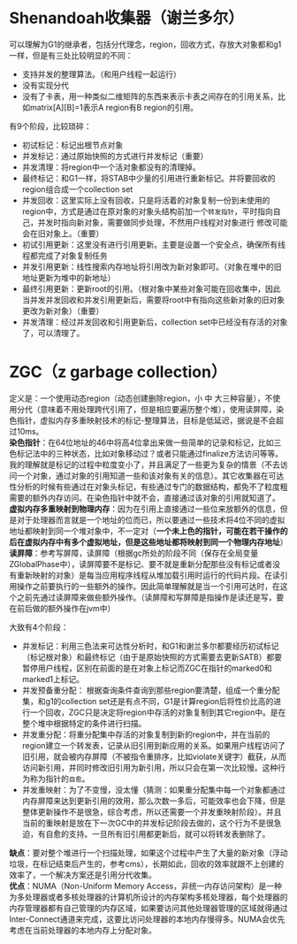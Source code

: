 # Shenandoah收集器（谢兰多尔）  
可以理解为G1的继承者，包括分代理念，region，回收方式，存放大对象都和g1一样，但是有三处比较明显的不同：
- 支持并发的整理算法。（和用户线程一起运行）
- 没有实现分代
- 没有了卡表，用一种类似二维矩阵的东西来表示卡表之间存在的引用关系，比如matrix[A][B]=1表示A region有B region的引用。  

有9个阶段，比较琐碎：
- 初试标记：标记出根节点对象
- 并发标记：通过原始快照的方式进行并发标记（重要）
- 并发清理：将region中一个活对象都没有的清理掉。
- 最终标记：和G1一样，将STAB中少量的引用进行重新标记。并将要回收的region组合成一个collection set
- 并发回收：这里实际上没有回收，只是将活着的对象复制一份到未使用的region中，方式是通过在原对象的对象头结构前加一个`转发指针`，平时指向自己，并发时指向新对象，需要做同步处理，不然用户线程对对象进行
修改可能会在旧对象上。（重要）
- 初试引用更新：这里没有进行引用更新。主要是设置一个安全点，确保所有线程都完成了对象复制任务
- 并发引用更新：线性搜索内存地址将引用改为新对象即可。（对象在堆中的旧地址更新为堆中的新地址）
- 最终引用更新：更新root的引用。（根对象中某些对象可能在回收集中，因此当并发并发回收和并发引用更新后，需要将root中有指向这些新对象的旧对象更改为新对象）（重要）
- 并发清理：经过并发回收和引用更新后，collection set中已经没有存活的对象了，可以清理了。  

# ZGC（z garbage collection）  
定义是：一个使用动态region（动态创建删除region，小 中 大三种容量），不使用分代（意味着不用处理跨代引用了，但是相应要遍历整个堆），使用读屏障，染色指针，虚拟内存多重映射技术的标记-整理算法，目标是低延迟，据说是不会超过10ms。  
**染色指针**：在64位地址的46中将高4位拿出来做一些简单的记录和标记，比如三色标记法中的三种状态，比如对象移动过？或者只能通过finalize方法访问等等。我的理解就是标记的过程中粒度变小了，并且满足了一些更为复杂的情景（不去访问一个对象，通过对象的引用知道一些和该对象有关的信息）。其它收集器在可达性分析的时候有些通过在对象头标记，有些通过专门的数据结构，都免不了粒度粗需要的额外内存访问。在染色指针中就不会，直接通过该对象的引用就知道了。  
**虚拟内存多重映射到物理内存**：因为在引用上直接通过一些位来放额外的信息，但是对于处理器而言就是一个地址的位而已，所以要通过一些技术将4位不同的虚拟地址都映射到同一个堆对象中，不一定对（**一个未上色的指针，可能在若干操作的后在虚拟内存中有多个虚拟地址，但是这些地址都将映射到同一个物理内存地址**）  
**读屏障**：参考写屏障，读屏障（根据gc所处的阶段不同（保存在全局变量ZGlobalPhase中），读屏障要不是标记、要不就是重新分配那些没有标记或者没有重新映射的对象）是每当应用程序线程从堆加载引用时运行的代码片段。在读引用操作之前要执行的一些额外的操作。因此简单理解就是当一个引用可达时，在这个之前先通过读屏障来做些额外操作。（读屏障和写屏障是指操作是读还是写，要在前后做的额外操作在jvm中）

大致有4个阶段：
- 并发标记：利用三色法来可达性分析时，和G1和谢兰多尔都要经历初试标记（标记根对象）和最终标记（由于是原始快照的方式需要去更新SATB）都要暂停用户线程，区别在前面的是在对象上标记而ZGC在指针的marked0和marked1上标记。  
- 并发预备重分配： 根据查询条件查询到那些region要清楚，组成一个重分配集，和g1的collection set还是有点不同，G1是计算region后将性价比高的进行一个回收，ZGC只是决定将region中存活的对象复制到其它region中。是在整个堆中根据特定的条件进行扫描。
- 并发重分配：将重分配集中存活的对象复制到新的region中，并在当前的region建立一个转发表，记录从旧引用到新应用的关系。如果用户线程访问了旧引用，就会被内存屏障（不被指令重排序，比如violate关键字）截获，从而访问新引用，并同时修改旧引用为新引用，所以只会在第一次比较慢。这种行为称为指针的`自愈`。  
- 并发重映射：为了不变慢，没太懂（猜测：如果重分配集中每一个对象都通过内存屏障来达到更新引用的效用，那么次数一多后，可能效率也会下降，但是整体更新操作不是很急，综合考虑，所以还需要一个并发重映射阶段）。并且当前的重映射是放在下一次GC中的并发标记阶段去做的，这个行为不是很急迫，有自愈的支持。一旦所有旧引用都更新后，就可以将转发表删除了。  


**缺点**：要对整个堆进行一个扫描处理，如果这个过程中产生了大量的新对象（浮动垃圾，在标记结束后产生的，参考cms），长期如此，回收的效率就跟不上创建的效率了，一个解决方案还是引用分代收集。  
**优点**：NUMA（Non-Uniform Memory Access，非统一内存访问架构）是一种为多处理器或者多核处理器的计算机所设计的内存架构多核处理器，每个处理器的内存管理器都有自己管理的内存区域，如果要访问其他处理器管理的区域就得通过Inter-Connect通道来完成，这要比访问处理器的本地内存慢得多。NUMA会优先考虑在当前处理器的本地内存上分配对象。



